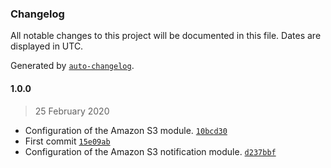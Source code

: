 ### Changelog

All notable changes to this project will be documented in this file. Dates are displayed in UTC.

Generated by [`auto-changelog`](https://github.com/CookPete/auto-changelog).

#### 1.0.0

> 25 February 2020

- Configuration of the Amazon S3 module. [`10bcd30`](https://github.com/leandromoreirati/tf-module-bucket/commit/10bcd30151331dcc0e630ed23e7f8378f4be14c3)
- First commit [`15e09ab`](https://github.com/leandromoreirati/tf-module-bucket/commit/15e09ab31e7c2f75bfd0b194e6a46fb5aae834d6)
- Configuration of the Amazon S3 notification module. [`d237bbf`](https://github.com/leandromoreirati/tf-module-bucket/commit/d237bbf0ba9913fefb01b3740f82a260efb76b91)
